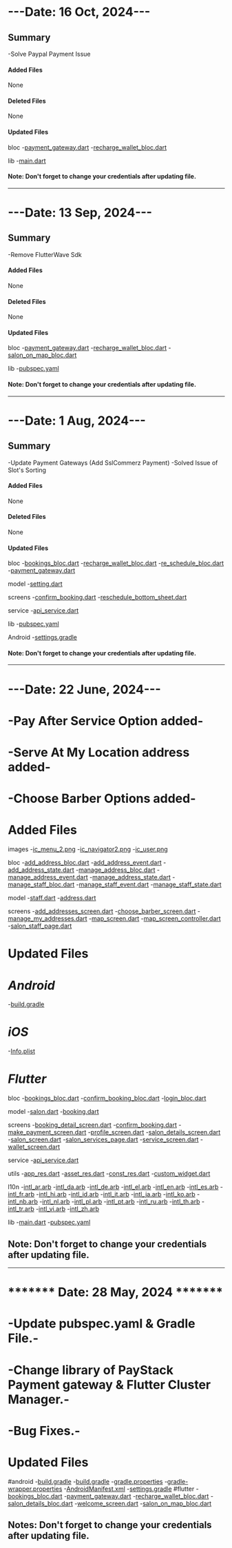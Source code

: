 # ---Date: 16 Oct, 2024---

## Summary

-Solve Paypal Payment Issue

#### Added Files

None

#### Deleted Files

None

#### Updated Files

bloc
-[payment_gateway.dart](lib/bloc/confirmbooking/payment_gateway.dart)
-[recharge_wallet_bloc.dart](lib/bloc/recharge/recharge_wallet_bloc.dart)

lib
-[main.dart](lib/main.dart)

#### Note: Don't forget to change your credentials after updating file.

----------------------------------------------------------------------------------------------------
# ---Date: 13 Sep, 2024---

## Summary

-Remove FlutterWave Sdk

#### Added Files

None

#### Deleted Files

None

#### Updated Files

bloc
-[payment_gateway.dart](lib/bloc/confirmbooking/payment_gateway.dart)
-[recharge_wallet_bloc.dart](lib/bloc/recharge/recharge_wallet_bloc.dart)
-[salon_on_map_bloc.dart](lib/bloc/salononmap/salon_on_map_bloc.dart)

lib
-[pubspec.yaml](pubspec.yaml)

#### Note: Don't forget to change your credentials after updating file.

----------------------------------------------------------------------------------------------------

# ---Date: 1 Aug, 2024---

## Summary

-Update Payment Gateways (Add SslCommerz Payment)
-Solved Issue of Slot's Sorting

#### Added Files

None

#### Deleted Files

None

#### Updated Files

bloc
-[bookings_bloc.dart](lib/bloc/bookings/bookings_bloc.dart)
-[recharge_wallet_bloc.dart](lib/bloc/recharge/recharge_wallet_bloc.dart)
-[re_schedule_bloc.dart](lib/bloc/reschedule/re_schedule_bloc.dart)
-[payment_gateway.dart](lib/bloc/confirmbooking/payment_gateway.dart)

model
-[setting.dart](lib/model/setting/setting.dart)

screens
-[confirm_booking.dart](lib/screens/booking)
-[reschedule_bottom_sheet.dart](lib/screens/bookingdetail/reschedule_bottom_sheet.dart)

service
-[api_service.dart](lib/service/api_service.dart)

lib
-[pubspec.yaml](pubspec.yaml)

Android
-[settings.gradle](android/settings.gradle)

#### Note: Don't forget to change your credentials after updating file.

----------------------------------------------------------------------------------------------------

# ---Date: 22 June, 2024---

# -Pay After Service Option added-

# -Serve At My Location address added-

# -Choose Barber Options added-

# **Added Files**

images
-[ic_menu_2.png](images/ic_menu_2.png)
-[ic_navigator2.png](images/ic_navigator2.png)
-[ic_user.png](images/ic_user.png)

bloc
-[add_address_bloc.dart](lib/bloc/address/add_address_bloc.dart)
-[add_address_event.dart](lib/bloc/address/add_address_event.dart)
-[add_address_state.dart](lib/bloc/address/add_address_state.dart)
-[manage_address_bloc.dart](lib/bloc/manageaddress/manage_address_bloc.dart)
-[manage_address_event.dart](lib/bloc/manageaddress/manage_address_event.dart)
-[manage_address_state.dart](lib/bloc/manageaddress/manage_address_state.dart)
-[manage_staff_bloc.dart](lib/bloc/choosestaff/manage_staff_bloc.dart)
-[manage_staff_event.dart](lib/bloc/choosestaff/manage_staff_event.dart)
-[manage_staff_state.dart](lib/bloc/choosestaff/manage_staff_state.dart)

model
-[staff.dart](lib/model/staff)
-[address.dart](lib/model/address/address.dart)

screens
-[add_addresses_screen.dart](lib/screens/address/add_addresses_screen.dart)
-[choose_barber_screen.dart](lib/screens/barber/choose_barber_screen.dart)
-[manage_my_addresses.dart](lib/screens/address/manage_my_addresses.dart)
-[map_screen.dart](lib/screens/map/map_screen.dart)
-[map_screen_controller.dart](lib/screens/map/map_screen_controller.dart)
-[salon_staff_page.dart](lib/screens/salon/salon_staff_page.dart)

# **Updated Files**

# *Android*

-[build.gradle](android/app/build.gradle)

# *iOS*

-[Info.plist](ios/Runner/Info.plist)

# *Flutter*

bloc
-[bookings_bloc.dart](lib/bloc/bookings/bookings_bloc.dart)
-[confirm_booking_bloc.dart](lib/bloc/confirmbooking/confirm_booking_bloc.dart)
-[login_bloc.dart](lib/bloc/login/login_bloc.dart)

model
-[salon.dart](lib/model/user/salon.dart)
-[booking.dart](lib/model/bookings/booking.dart)

screens
-[booking_detail_screen.dart](lib/screens/bookingdetail/booking_detail_screen.dart)
-[confirm_booking.dart](lib/screens/booking/confirm_booking.dart)
-[make_payment_screen.dart](lib/screens/payment/make_payment_screen.dart)
-[profile_screen.dart](lib/screens/profile/profile_screen.dart)
-[salon_details_screen.dart](lib/screens/salon/salon_details_screen.dart)
-[salon_screen.dart](lib/screens/fav/salon_screen.dart)
-[salon_services_page.dart](lib/screens/salon/salon_services_page.dart)
-[service_screen.dart](lib/screens/fav/service_screen.dart)
-[wallet_screen.dart](lib/screens/wallet/wallet_screen.dart)

service
-[api_service.dart](lib/service/api_service.dart)

utils
-[app_res.dart](lib/utils/app_res.dart)
-[asset_res.dart](lib/utils/asset_res.dart)
-[const_res.dart](lib/utils/const_res.dart)
-[custom_widget.dart](lib/utils/custom/custom_widget.dart)

l10n
-[intl_ar.arb](lib/l10n/intl_ar.arb)
-[intl_da.arb](lib/l10n/intl_da.arb)
-[intl_de.arb](lib/l10n/intl_de.arb)
-[intl_el.arb](lib/l10n/intl_el.arb)
-[intl_en.arb](lib/l10n/intl_en.arb)
-[intl_es.arb](lib/l10n/intl_es.arb)
-[intl_fr.arb](lib/l10n/intl_fr.arb)
-[intl_hi.arb](lib/l10n/intl_hi.arb)
-[intl_id.arb](lib/l10n/intl_id.arb)
-[intl_it.arb](lib/l10n/intl_it.arb)
-[intl_ja.arb](lib/l10n/intl_ja.arb)
-[intl_ko.arb](lib/l10n/intl_ko.arb)
-[intl_nb.arb](lib/l10n/intl_nb.arb)
-[intl_nl.arb](lib/l10n/intl_nl.arb)
-[intl_pl.arb](lib/l10n/intl_pl.arb)
-[intl_pt.arb](lib/l10n/intl_pt.arb)
-[intl_ru.arb](lib/l10n/intl_ru.arb)
-[intl_th.arb](lib/l10n/intl_th.arb)
-[intl_tr.arb](lib/l10n/intl_tr.arb)
-[intl_vi.arb](lib/l10n/intl_vi.arb)
-[intl_zh.arb](lib/l10n/intl_zh.arb)

lib
-[main.dart](lib/main.dart)
-[pubspec.yaml](pubspec.yaml)

## Note: Don't forget to change your credentials after updating file.

----------------------------------------------------------------------------------------------------

# ******* Date: 28 May, 2024 *******

# -Update pubspec.yaml & Gradle File.-

# -Change library of PayStack Payment gateway & Flutter Cluster Manager.-

# -Bug Fixes.-

# **Updated Files**

#android
-[build.gradle](./android/app/build.gradle)
-[build.gradle](./android/build.gradle)
-[gradle.properties](./android/gradle.properties)
-[gradle-wrapper.properties](./android/gradle/wrapper/gradle-wrapper.properties)
-[AndroidManifest.xml](./android/app/src/main/AndroidManifest.xml)
-[settings.gradle](./android/settings.gradle)
#flutter
-[bookings_bloc.dart](lib/bloc/bookings/bookings_bloc.dart)
-[payment_gateway.dart](lib/bloc/confirmbooking/payment_gateway.dart)
-[recharge_wallet_bloc.dart](lib/bloc/recharge/recharge_wallet_bloc.dart)
-[salon_details_bloc.dart](lib/bloc/salon/salon_details_bloc.dart)
-[welcome_screen.dart](lib/screens/welcome/welcome_screen.dart)
-[salon_on_map_bloc.dart](lib/bloc/salononmap/salon_on_map_bloc.dart)

## Notes: Don't forget to change your credentials after updating file.
